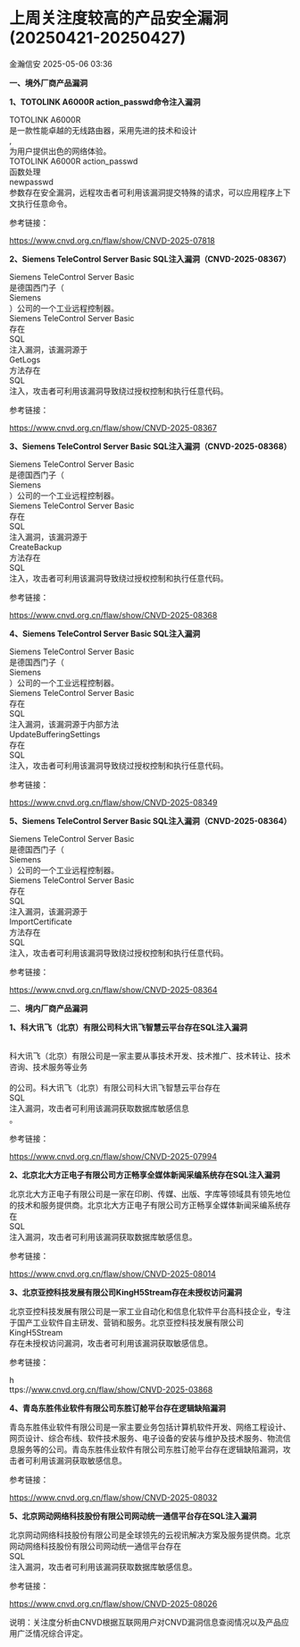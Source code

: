 #  上周关注度较高的产品安全漏洞(20250421-20250427)   
 金瀚信安   2025-05-06 03:36  
  
**一、境外厂商产品漏洞**  
  
**1、TOTOLINK A6000R action_passwd命令注入漏洞**  
  
TOTOLINK A6000R  
是一款性能卓越的无线路由器，采用先进的技术和设计  
,  
为用户提供出色的网络体验。  
TOTOLINK A6000R action_passwd  
函数处理  
newpasswd  
参数存在安全漏洞，远程攻击者可利用该漏洞提交特殊的请求，可以应用程序上下文执行任意命令。  
  
参考链接：  
  
https://www.cnvd.org.cn/flaw/show/CNVD-2025-07818  
  
**2、Siemens TeleControl Server Basic SQL注入漏洞（CNVD-2025-08367）**  
  
Siemens TeleControl Server Basic  
是德国西门子（  
Siemens  
）公司的一个工业远程控制器。  
Siemens TeleControl Server Basic  
存在  
SQL  
注入漏洞，该漏洞源于  
GetLogs  
方法存在  
SQL  
注入，攻击者可利用该漏洞导致绕过授权控制和执行任意代码。  
  
参考链接：  
  
https://www.cnvd.org.cn/flaw/show/CNVD-2025-08367  
  
**3、Siemens TeleControl Server Basic SQL注入漏洞（CNVD-2025-08368）**  
  
Siemens TeleControl Server Basic  
是德国西门子（  
Siemens  
）公司的一个工业远程控制器。  
Siemens TeleControl Server Basic  
存在  
SQL  
注入漏洞，该漏洞源于  
CreateBackup  
方法存在  
SQL  
注入，攻击者可利用该漏洞导致绕过授权控制和执行任意代码。  
  
参考链接：  
  
https://www.cnvd.org.cn/flaw/show/CNVD-2025-08368  
  
**4、Siemens TeleControl Server Basic SQL注入漏洞**  
  
Siemens TeleControl Server Basic  
是德国西门子（  
Siemens  
）公司的一个工业远程控制器。  
Siemens TeleControl Server Basic  
存在  
SQL  
注入漏洞，该漏洞源于内部方法  
UpdateBufferingSettings  
存在  
SQL  
注入，攻击者可利用该漏洞导致绕过授权控制和执行任意代码。  
  
参考链接：  
  
https://www.cnvd.org.cn/flaw/show/CNVD-2025-08349  
  
**5、Siemens TeleControl Server Basic SQL注入漏洞（CNVD-2025-08364）**  
  
Siemens TeleControl Server Basic  
是德国西门子（  
Siemens  
）公司的一个工业远程控制器。  
Siemens TeleControl Server Basic  
存在  
SQL  
注入漏洞，该漏洞源于  
ImportCertificate  
方法存在  
SQL  
注入，攻击者可利用该漏洞导致绕过授权控制和执行任意代码。  
  
参考链接：  
  
https://www.cnvd.org.cn/flaw/show/CNVD-2025-08364  
  
二、**境内厂商产品漏洞**  
  
**1、科大讯飞（北京）有限公司科大讯飞智慧云平台存在SQL注入漏洞**  
  
‌  
科大讯飞（北京）有限公司是一家主要从事技术开发、技术推广、技术转让、技术咨询、技术服务等业务  
‌  
的公司。科大讯飞（北京）有限公司科大讯飞智慧云平台存在  
SQL  
注入漏洞，攻击者可利用该漏洞获取数据库敏感信息  
。  
  
参考链接：  
  
https://www.cnvd.org.cn/flaw/show/CNVD-2025-07994  
  
**2、北京北大方正电子有限公司方正畅享全媒体新闻采编系统存在SQL注入漏洞**  
  
北京北大方正电子有限公司是一家在印刷、传媒、出版、字库等领域具有领先地位的技术和服务提供商。北京北大方正电子有限公司方正畅享全媒体新闻采编系统存在  
SQL  
注入漏洞，攻击者可利用该漏洞获取数据库敏感信息。  
  
参考链接：  
  
https://www.cnvd.org.cn/flaw/show/CNVD-2025-08014  
  
**3、北京亚控科技发展有限公司KingH5Stream存在未授权访问漏洞**  
  
北京亚控科技发展有限公司是一家工业自动化和信息化软件平台高科技企业，专注于国产工业软件自主研发、营销和服务。北京亚控科技发展有限公司  
KingH5Stream  
存在未授权访问漏洞，攻击者可利用该漏洞获取敏感信息。  
  
参考链接：  
  
h  
ttps://www.cnvd.org.cn/flaw/show/CNVD-2025-03868  
  
**4、青岛东胜伟业软件有限公司东胜订舱平台存在逻辑缺陷漏洞**  
  
青岛东胜伟业软件有限公司是一家主要业务包括计算机软件开发、网络工程设计、网页设计、综合布线、软件技术服务、电子设备的安装与维护及技术服务、物流信息服务等的公司。青岛东胜伟业软件有限公司东胜订舱平台存在逻辑缺陷漏洞，攻击者可利用该漏洞获取敏感信息。  
  
参考链接：  
  
https://www.cnvd.org.cn/flaw/show/CNVD-2025-08032  
  
**5、北京网动网络科技股份有限公司网动统一通信平台存在SQL注入漏洞**  
  
北京网动网络科技股份有限公司是全球领先的云视讯解决方案及服务提供商‌。北京网动网络科技股份有限公司网动统一通信平台存在  
SQL  
注入漏洞，攻击者可利用该漏洞获取数据库敏感信息。  
  
参考链接：  
  
https://www.cnvd.org.cn/flaw/show/CNVD-2025-08026  
  
  
说明：关注度分析由CNVD根据互联网用户对CNVD漏洞信息查阅情况以及产品应用广泛情况综合评定。  
  
